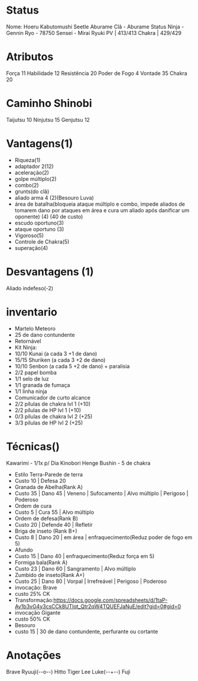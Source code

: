 # Status
Nome: Hoeru Kabutomushi Seetle Aburame
Clã - Aburame
Status Ninja  - Gennin
Ryo - 78750 
Sensei - Mirai Ryuki
PV | 413/413
Chakra | 429/429

# Atributos 
Força 11
Habilidade 12
Resistência 20
Poder de Fogo 4 
Vontade  35
Chakra  20

# Caminho Shinobi
Taijutsu  10
Ninjutsu 15
Genjutsu 12
# Vantagens(1)
- Riqueza(1)
- adaptador 2(12)
- aceleração(2)
- golpe múltiplo(2)
- combo(2)
- grunts(do clã)
- aliado arma 4 (2)(Besouro Luva)
- área de batalha(bloqueia ataque múltiplo e combo, impede aliados de tomarem dano por ataques em área e cura um aliado após danificar um oponente) (4) (40 de custo)
- escudo oportuno(3)
- ataque oportuno (3)
- Vigoroso(5)
- Controle de Chakra(5)
- superação(4)




# Desvantagens (1)
Aliado indefeso(-2)



# inventario

- Martelo Meteoro
 - 25 de dano contundente
 - Retornável
- Kit Ninja:
 - 10/10 Kunai (a cada 3 +1 de dano)
 - 15/15 Shuriken (a cada 3 +2 de dano)
 - 10/10 Senbon (a cada 5 +2 de dano) + paralisia
 - 2/2 papel bomba
 - 1/1 selo de luz
 - 1/1 granada de fumaça
 - 1/1 linha ninja
 - Comunicador de curto alcance
 - 2/2 pílulas de chakra lvl 1 (+10)
 - 2/2 pílulas de HP lvl 1 (+10)
 - 0/3 pílulas de chakra lvl 2 (+25)
 - 3/3 pílulas  de HP lvl 2 (+25)




# Técnicas()
Kawarimi - 1/1x p/ Dia
Kinobori 
Henge 
Bushin - 5 de chakra
- Estilo Terra-Parede de terra
 - Custo 10 | Defesa 20
- Granada de Abelha(Rank A)
 - Custo 35 | Dano 45 | Veneno | Sufocamento | Alvo múltiplo | Perigoso | Poderoso
- Ordem de cura
 - Custo 5 | Cura 55 | Alvo múltiplo
- Ordem de defesa(Rank B)
 - Custo 20 | Defende 40 | Refletir
- Briga de inseto (Rank B+)
 - Custo 8 | Dano 20 | em área | enfraquecimento(Reduz poder de fogo em 5)
- Afundo
 - Custo 15 | Dano 40 | enfraquecimento(Reduz força em 5)
- Formiga bala(Rank A)
 - Custo 23 | Dano 60 | Sangramento | Alvo múltiplo
- Zumbido de inseto(Rank A+)
 - Custo 25 | Dano 80 | Vorpal | Irrefreável | Perigoso | Poderoso
- invocação: Brave
 - custo 25% CK
- Transformação:https://docs.google.com/spreadsheets/d/1taP-Av1b3vG4y3csCCk8UTlqt_Qtr2qW4TQUEFJaNuE/edit?gid=0#gid=0
- invocação Gigante
 - custo 50% CK
- Besouro
 - custo 15 | 30 de dano contundente, perfurante ou cortante
# Anotações
Brave
Ryuuji(--o--)
Hitto
Tiger Lee
Luke(--+--)
Fuji




